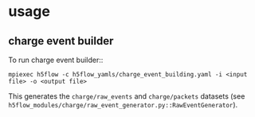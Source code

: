 # usage

## charge event builder

To run charge event builder::

    mpiexec h5flow -c h5flow_yamls/charge_event_building.yaml -i <input file> -o <output file>

This generates the ``charge/raw_events`` and ``charge/packets`` datasets (see
``h5flow_modules/charge/raw_event_generator.py::RawEventGenerator``).
